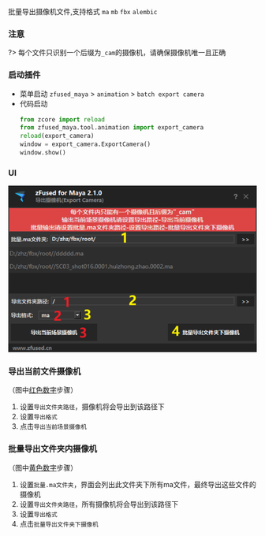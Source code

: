 批量导出摄像机文件,支持格式 `ma` `mb` `fbx` `alembic`

### 注意
?> 每个文件只识别一个后缀为`_cam`的摄像机，请确保摄像机唯一且正确

### 启动插件
- 菜单启动 
    `zfused_maya` > `animation` > `batch export camera`
- 代码启动
    ```python
    from zcore import reload
    from zfused_maya.tool.animation import export_camera
    reload(export_camera)
    window = export_camera.ExportCamera()
    window.show()
    ```

### UI
![](../../images/animation/export_cam.png
':size=50%')  

### 导出当前文件摄像机  
（图中<u>红色数字</u>步骤）
1. 设置`导出文件夹路径`，摄像机将会导出到该路径下
2. 设置`导出格式`
3. 点击`导出当前场景摄像机`

### 批量导出文件夹内摄像机  
（图中<u>黄色数字</u>步骤）
1. 设置`批量.ma文件夹`，界面会列出此文件夹下所有ma文件，最终导出这些文件的摄像机
2. 设置`导出文件夹路径`，所有摄像机将会导出到该路径下
3. 设置`导出格式`
4. 点击`批量导出文件夹下摄像机`

